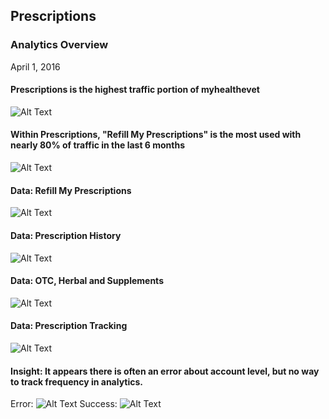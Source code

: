 ## Prescriptions
### Analytics Overview
April 1, 2016

#### Prescriptions is the highest traffic portion of myhealthevet
![Alt Text](a_myhealthevet_landing.png)

#### Within Prescriptions, "Refill My Prescriptions" is the most used with nearly 80% of traffic in the last 6 months
![Alt Text](a_prescription_landing.png "Alt Text")

#### Data: Refill My Prescriptions
![Alt Text](a_refillprescription_landing.png "Alt Text")

#### Data: Prescription History
![Alt Text](a_prescriptionhistory.png "Alt Text")

#### Data: OTC, Herbal and Supplements
![Alt Text](a_otcherbalssupplements.png "Alt Text")

#### Data: Prescription Tracking
![Alt Text](a_prescriptiontracking.png "Alt Text")

#### Insight: It appears there is often an error about account level, but no way to track frequency in analytics.
Error:
![Alt Text](a_refillprescription_advancederror.png "Alt Text")
Success:
![Alt Text](a_refillprescription_landing.png "Alt Text")
